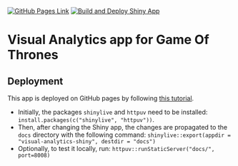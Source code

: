 [![GitHub Pages Link](https://img.shields.io/badge/Website-GitHub_Pages-2196f3)](https://svenligensa.github.io/visual-analytics-got/)
[![Build and Deploy Shiny App](https://github.com/SvenLigensa/visual-analytics-got/actions/workflows/build-and-deploy.yml/badge.svg)](https://github.com/SvenLigensa/visual-analytics-got/actions/workflows/build-and-deploy.yml)

# Visual Analytics app for Game Of Thrones

## Deployment

This app is deployed on GitHub pages by following [this tutorial](https://medium.com/@rami.krispin/deploy-shiny-app-on-github-pages-b4cbd433bdc).

- Initially, the packages `shinylive` and `httpuv` need to be installed: `install.packages(c("shinylive", "httpuv"))`.
- Then, after changing the Shiny app, the changes are propagated to the `docs` directory with the following command: `shinylive::export(appdir = "visual-analytics-shiny", destdir = "docs")`
- Optionally, to test it locally, run: `httpuv::runStaticServer("docs/", port=8008)`
